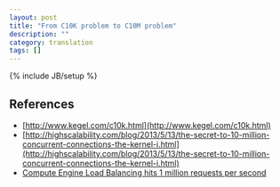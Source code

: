 ```yaml
---
layout: post
title: "From C10K problem to C10M problem"
description: ""
category: translation 
tags: []
---
```

{% include JB/setup %}

## References 
- [http://www.kegel.com/c10k.html](http://www.kegel.com/c10k.html)
- [http://highscalability.com/blog/2013/5/13/the-secret-to-10-million-concurrent-connections-the-kernel-i.html](http://highscalability.com/blog/2013/5/13/the-secret-to-10-million-concurrent-connections-the-kernel-i.html)
- [Compute Engine Load Balancing hits 1 million requests per second](https://cloudplatform.googleblog.com/2013/11/compute-engine-load-balancing-hits-1-million-requests-per-second.html)